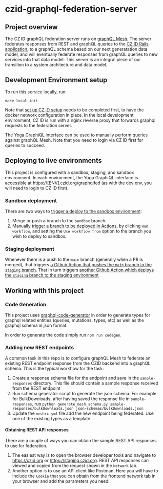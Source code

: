 # czid-graphql-federation-server

## Project overview

The CZ ID graphQL federation server runs on [graphQL Mesh](https://the-guild.dev/graphql/mesh).  The server federates responses from REST and graphQL queries to the [CZ ID Rails application](https://github.com/chanzuckerberg/czid-web-private), to a graphQL schema based on our next generatation data model, and will eventually federate responses from graphQL queries to new services into that data model.  This server is an integral piece of our transition to a system architecture and data model.

## Development Environment setup

To run this service locally, run

```make local-init```

Note that [set up CZ ID setup](https://github.com/chanzuckerberg/czid-web-private/wiki/%5BDev%5D-A-starting-point:-initial-setup) needs to be completed first, to have the docker network configuration in place.  In the  local development environment, CZ ID is run with a nginx reverse proxy that forwards graphql requests to the federation server.

The [Yoga GraphiQL interface](http://localhost:3000/graphqlfed) can be used to manually perform queries against graphQL Mesh.  Note that you need to login via CZ ID first for queries to succeed.

## Deploying to live environments

This project is configured with a sandbox, staging, and sandbox environment.  In each environment, the Yoga GraphiQL interface is accessible at https://[ENV].czid.org/graphqlfed (as with the dev env, you will need to login to CZ ID first).

### Sandbox deployment

There are two ways to [trigger a deploy to the sandbox environment](https://github.com/chanzuckerberg/czid-graphql-federation-server/blob/main/.github/workflows/deploy-sandbox.yml):

1. Merge or push a branch to the `sandbox` branch.
1. Manually [trigger a branch to be deployed in Actions](https://github.com/chanzuckerberg/czid-graphql-federation-server/actions/workflows/deploy-sandbox.yml), by clicking `Run workflow`, and setting the `Use workflow from` option to the branch you wish to deploy to sandbox.

### Staging deployment

Whenever there is a push to the `main` branch (generally when a PR is merged), that triggers [a Github Action that pushes the `main` branch to the `staging` branch](https://github.com/chanzuckerberg/czid-graphql-federation-server/actions/workflows/update-staging-branch.yml).  That in turn triggers [another Github Action which deploys the `staging` branch to the staging environment](https://github.com/chanzuckerberg/czid-graphql-federation-server/actions/workflows/deploy-staging.yml)

## Working with this project

### Code Generation

This project uses [graphql-code-generator](https://github.com/dotansimha/graphql-code-generatora) in order to generate types for graphql related entities (queries, mutations, types, etc) as well as the graphql schema in json format.

In order to generate the code simply run `npm run codegen`.

### Adding new REST endpoints

A common task in this repo is to configure graphQL Mesh to federate an existing REST endpoint response from the CZID backend into a graphQL schema.  This is the typical workflow for the task:

1. Create a response schema file for the endpoint and save in the `sample-responses` directory. This file should contain a sample response received from the REST endpoint
2. Run schema generator script to generate the json schema. For example for BulkDownloads, after having saved the response file in `sample-responses`, run
`python generate_mesh_schema.py sample-responses/bulkDownloads.json json-schemas/bulkDownloads.json`
3. Update the `meshrc.yml` file add the new endpoint being federated. Use one of the existing types as a template

#### Obtaining REST API responses

There are a couple of ways you can obtain the sample REST API responses to use for federation.

1. The easiest way is to open the browser developer tools and navigate to https://czid.org or https://staging.czid.org. REST API responses can viewed and copied from the request shown in the `Network` tab.
2. Another option is to use an API client like Postman. Here you will have to include the `Cookie` that you can obtain from the frontend network tab in your browser and add the parameters you need.
